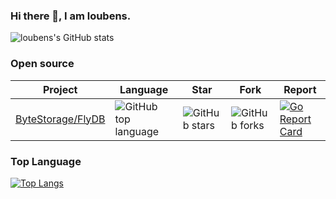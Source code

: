 ### Hi there 👋, I am loubens.

<!--
**sjcsjc123/sjcsjc123** is a ✨ _special_ ✨ repository because its `README.md` (this file) appears on your GitHub profile.

Here are some ideas to get you started:

- 🔭 I’m currently working on ...
- 🌱 I’m currently learning ...
- 👯 I’m looking to collaborate on ...
- 🤔 I’m looking for help with ...
- 💬 Ask me about ...
- 📫 How to reach me: ...
- 😄 Pronouns: ...
- ⚡ Fun fact: ...
-->
![loubens's GitHub stats](https://github-readme-stats.vercel.app/api?username=sjcsjc123&show_icons=true&theme=radical)

### Open source
|Project| Language | Star| Fork | Report |
|------|-----|-----|-----|-----|
|[ByteStorage/FlyDB](https://github.com/ByteStorage/FlyDB)|![GitHub top language](https://img.shields.io/github/languages/top/ByteStorage/flydb)|![GitHub stars](https://img.shields.io/github/stars/ByteStorage/flydb)|![GitHub forks](https://img.shields.io/github/forks/ByteStorage/flydb)|[![Go Report Card](https://goreportcard.com/badge/github.com/qishenonly/flydb)](https://goreportcard.com/report/github.com/qishenonly/flydb)|


### Top Language
[![Top Langs](https://github-readme-stats.vercel.app/api/top-langs/?username=sjcsjc123)](https://github.com/sjcsjc123/github-readme-stats)

